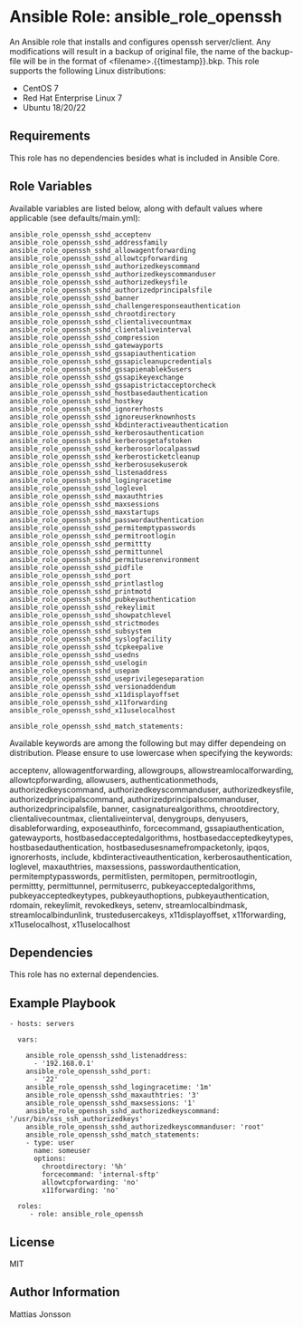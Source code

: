 Ansible Role: ansible_role_openssh
=========

An Ansible role that installs and configures openssh server/client. Any modifications will result in a backup of original file, the name of the backup-file will be in the format of \<filename\>.{{timestamp}}.bkp.
This role supports the following Linux distributions:

<ul>
<li>CentOS 7
<li>Red Hat Enterprise Linux 7
<li>Ubuntu 18/20/22
</ul>

Requirements
------------

This role has no dependencies besides what is included in Ansible Core.

Role Variables
--------------

Available variables are listed below, along with default values where applicable (see defaults/main.yml):

    ansible_role_openssh_sshd_acceptenv
    ansible_role_openssh_sshd_addressfamily
    ansible_role_openssh_sshd_allowagentforwarding
    ansible_role_openssh_sshd_allowtcpforwarding
    ansible_role_openssh_sshd_authorizedkeyscommand
    ansible_role_openssh_sshd_authorizedkeyscommanduser
    ansible_role_openssh_sshd_authorizedkeysfile
    ansible_role_openssh_sshd_authorizedprincipalsfile
    ansible_role_openssh_sshd_banner
    ansible_role_openssh_sshd_challengeresponseauthentication
    ansible_role_openssh_sshd_chrootdirectory
    ansible_role_openssh_sshd_clientalivecountmax
    ansible_role_openssh_sshd_clientaliveinterval
    ansible_role_openssh_sshd_compression
    ansible_role_openssh_sshd_gatewayports
    ansible_role_openssh_sshd_gssapiauthentication
    ansible_role_openssh_sshd_gssapicleanupcredentials
    ansible_role_openssh_sshd_gssapienablek5users
    ansible_role_openssh_sshd_gssapikeyexchange
    ansible_role_openssh_sshd_gssapistrictacceptorcheck
    ansible_role_openssh_sshd_hostbasedauthentication
    ansible_role_openssh_sshd_hostkey
    ansible_role_openssh_sshd_ignorerhosts
    ansible_role_openssh_sshd_ignoreuserknownhosts
    ansible_role_openssh_sshd_kbdinteractiveauthentication
    ansible_role_openssh_sshd_kerberosauthentication
    ansible_role_openssh_sshd_kerberosgetafstoken
    ansible_role_openssh_sshd_kerberosorlocalpasswd
    ansible_role_openssh_sshd_kerberosticketcleanup
    ansible_role_openssh_sshd_kerberosusekuserok
    ansible_role_openssh_sshd_listenaddress
    ansible_role_openssh_sshd_logingracetime
    ansible_role_openssh_sshd_loglevel
    ansible_role_openssh_sshd_maxauthtries
    ansible_role_openssh_sshd_maxsessions
    ansible_role_openssh_sshd_maxstartups
    ansible_role_openssh_sshd_passwordauthentication
    ansible_role_openssh_sshd_permitemptypasswords
    ansible_role_openssh_sshd_permitrootlogin
    ansible_role_openssh_sshd_permittty
    ansible_role_openssh_sshd_permittunnel
    ansible_role_openssh_sshd_permituserenvironment
    ansible_role_openssh_sshd_pidfile
    ansible_role_openssh_sshd_port
    ansible_role_openssh_sshd_printlastlog
    ansible_role_openssh_sshd_printmotd
    ansible_role_openssh_sshd_pubkeyauthentication
    ansible_role_openssh_sshd_rekeylimit
    ansible_role_openssh_sshd_showpatchlevel
    ansible_role_openssh_sshd_strictmodes
    ansible_role_openssh_sshd_subsystem
    ansible_role_openssh_sshd_syslogfacility
    ansible_role_openssh_sshd_tcpkeepalive
    ansible_role_openssh_sshd_usedns
    ansible_role_openssh_sshd_uselogin
    ansible_role_openssh_sshd_usepam
    ansible_role_openssh_sshd_useprivilegeseparation
    ansible_role_openssh_sshd_versionaddendum
    ansible_role_openssh_sshd_x11displayoffset
    ansible_role_openssh_sshd_x11forwarding
    ansible_role_openssh_sshd_x11uselocalhost

    ansible_role_openssh_sshd_match_statements:

Available keywords are among the following but may differ dependeing on distribution. Please ensure to use lowercase when specifying the keywords:

acceptenv, allowagentforwarding, allowgroups, allowstreamlocalforwarding, allowtcpforwarding, allowusers, authenticationmethods, authorizedkeyscommand, authorizedkeyscommanduser, authorizedkeysfile, authorizedprincipalscommand, authorizedprincipalscommanduser, authorizedprincipalsfile, banner, casignaturealgorithms, chrootdirectory, clientalivecountmax, clientaliveinterval, denygroups, denyusers, disableforwarding, exposeauthinfo, forcecommand, gssapiauthentication, gatewayports, hostbasedacceptedalgorithms, hostbasedacceptedkeytypes, hostbasedauthentication, hostbasedusesnamefrompacketonly, ipqos, ignorerhosts, include, kbdinteractiveauthentication, kerberosauthentication, loglevel, maxauthtries, maxsessions, passwordauthentication, permitemptypasswords, permitlisten, permitopen, permitrootlogin, permittty, permittunnel, permituserrc, pubkeyacceptedalgorithms, pubkeyacceptedkeytypes, pubkeyauthoptions, pubkeyauthentication, rdomain, rekeylimit, revokedkeys, setenv, streamlocalbindmask, streamlocalbindunlink, trustedusercakeys, x11displayoffset, x11forwarding, x11uselocalhost, x11uselocalhost




Dependencies
------------

This role has no external dependencies.

Example Playbook
----------------


    - hosts: servers

      vars:

        ansible_role_openssh_sshd_listenaddress: 
          - '192.168.0.1'
        ansible_role_openssh_sshd_port:
          - '22'
        ansible_role_openssh_sshd_logingracetime: '1m'
        ansible_role_openssh_sshd_maxauthtries: '3'
        ansible_role_openssh_sshd_maxsessions: '1'
        ansible_role_openssh_sshd_authorizedkeyscommand: '/usr/bin/sss_ssh_authorizedkeys'
        ansible_role_openssh_sshd_authorizedkeyscommanduser: 'root'
        ansible_role_openssh_sshd_match_statements:
        - type: user
          name: someuser
          options:
            chrootdirectory: '%h'
            forcecommand: 'internal-sftp'
            allowtcpforwarding: 'no'
            x11forwarding: 'no'

      roles:
         - role: ansible_role_openssh

License
-------

MIT

Author Information
------------------

Mattias Jonsson